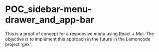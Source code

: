 # POC_sidebar-menu-drawer_and_app-bar
This is a proof of concept for a responsive menu using React + Mui. The objective is to implement this approach in the future in the Lemoncode project 'gex'.
